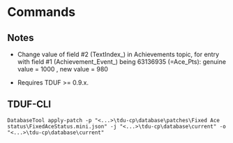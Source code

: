 # Commands

## Notes

- Change value of field #2 (TextIndex_) in Achievements topic, for entry with field #1 (Achievement_Event_) being 63136935 (=Ace_Pts): genuine value = 1000 , new value = 980

- Requires TDUF >= 0.9.x.

## TDUF-CLI

    DatabaseTool apply-patch -p "<...>\tdu-cp\database\patches\Fixed Ace status\FixedAceStatus.mini.json" -j "<...>\tdu-cp\database\current" -o "<...>\tdu-cp\database\current"
